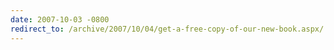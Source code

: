 ```yaml
---
date: 2007-10-03 -0800
redirect_to: /archive/2007/10/04/get-a-free-copy-of-our-new-book.aspx/
---
```

